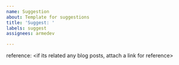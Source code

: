 ```yaml
---
name: Suggestion
about: Template for suggestions
title: 'Suggest: '
labels: suggest
assignees: armedev

---
```


<repalce this whole thing>
<try to be as clear as you can>



reference: <if its related any blog posts, attach a link for reference>
